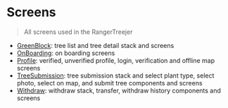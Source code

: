 # Screens

> All screens used in the RangerTreejer

- [GreenBlock](./GreenBlock): tree list and tree detail stack and screens
- [OnBoarding](./Onboarding): on boarding screens
- [Profile](./Profile): verified, unverified profile, login, verification and offline map screens
- [TreeSubmission](./TreeSubmission): tree submission stack and select plant type, select photo, select on map, and submit tree components and screens
- [Withdraw](./Withdraw): withdraw stack, transfer, withdraw history components and screens
